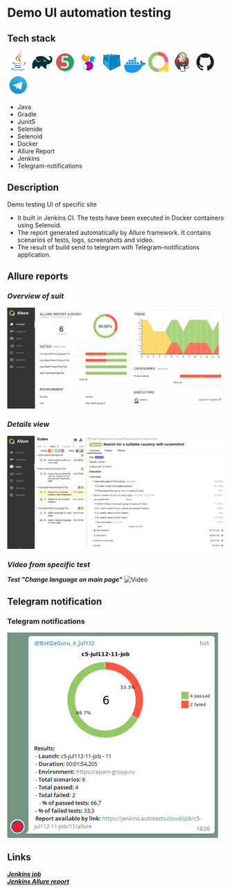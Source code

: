 # Demo UI automation testing

## **Tech stack**
![Java Logo](src/test/resources/img/stack_icons/Java.png) 
![Gradle Logo](src/test/resources/img/stack_icons/Gradle.png)
![JUnit5 Logo](src/test/resources/img/stack_icons/JUnit5.png)
![Selenide Logo](src/test/resources/img/stack_icons/Selenide.png)
![Selenoid Logo](src/test/resources/img/stack_icons/Selenoid.png)
![Docker Logo](src/test/resources/img/stack_icons/Docker.png)
![Allure Logo](src/test/resources/img/stack_icons/Allure.png)
![Jenkins Logo](src/test/resources/img/stack_icons/Jenkins.png)
![Github Logo](src/test/resources/img/stack_icons/Github.png)
![Telegram Logo](src/test/resources/img/stack_icons/Telegram.png)
- Java
- Gradle
- Junit5
- Selenide
- Selenoid
- Docker
- Allure Report
- Jenkins
- Telegram-notifications
## **Description**
Demo testing UI of specific site

- It built in Jenkins CI. The tests have been executed in Docker containers using Selenoid. 
- The report generated automatically by Allure framework. It contains scenarios of tests, logs, screenshots and video.
- The result of build send to telegram with Telegram-notifications 
application.
## Allure reports
### *Overview of suit*
![Allure](src/test/resources/img/tests/Allure-report_overview.png)
### *Details view*
![Allure](src/test/resources/img/tests/Allure-suites_example_view.png)
### *Video from specific test*
***Test "Change language on main page"***
![Video](src/test/resources/img/tests/Allure-report_video_example.gif)
## Telegram notification
### Telegram notifications
![Telegram](src/test/resources/img/tests/telegram_notification_screenshot.png)
## Links
[***Jenkins job***](https://jenkins.autotests.cloud/job/c5-jul112-11-job)<br/> 
[***Jenkins Allure report***](https://jenkins.autotests.cloud/job/c5-jul112-11-job/allure/) 
